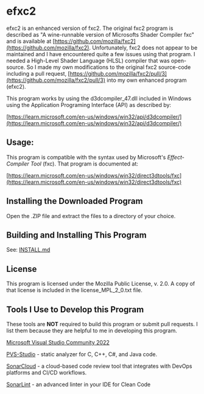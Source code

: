 # efxc2

efxc2 is an enhanced version of fxc2.  The original fxc2 program 
is described as "A wine-runnable version of Microsofts Shader Compiler fxc" and 
is available at [https://github.com/mozilla/fxc2](https://github.com/mozilla/fxc2).  Unfortunately,
fxc2 does not appear to be maintained and I have encountered
quite a few issues using that program. I needed a High-Level Shader Language (HLSL) compiler that
was open-source.  So I made my own modifications to the original fxc2 source-code including a pull request, [https://github.com/mozilla/fxc2/pull/3](https://github.com/mozilla/fxc2/pull/3) into my own enhanced program (efxc2).

This program works by using the d3dcompiler_47.dll included in Windows 
using the Application Programing Interface (API) as described by:

[https://learn.microsoft.com/en-us/windows/win32/api/d3dcompiler/](https://learn.microsoft.com/en-us/windows/win32/api/d3dcompiler/)

## Usage:

This program is compatible with the syntax used by Microsoft's 
*Effect-Compiler Tool* (fxc).  That program is documented at:

[https://learn.microsoft.com/en-us/windows/win32/direct3dtools/fxc](https://learn.microsoft.com/en-us/windows/win32/direct3dtools/fxc)

## Installing the Downloaded Program

Open the .ZIP file and extract the files to a directory of your choice.

## Building and Installing This Program

See: [INSTALL.md](INSTALL.md)

## License

This program is licensed under the Mozilla Public License, v. 2.0.  A copy
of that license is included in the license_MPL_2_0.txt file.

## Tools I Use to Develop this Program

These tools are **NOT** required to build this program or submit pull requests.  I list them because they are helpful to me in developing this program.

[Microsoft Visual Studio Community 2022](https://visualstudio.microsoft.com/vs/community/)

[PVS-Studio](https://pvs-studio.com/pvs-studio/?utm_source=website&utm_medium=github&utm_campaign=open_source) - static analyzer for C, C++, C#, and Java code.

[SonarCloud](https://www.sonarsource.com/products/sonarcloud/) - a cloud-based code review tool that integrates with DevOps platforms and CI/CD workflows.

[SonarLint](https://www.sonarsource.com/products/sonarlint/) - an advanced linter in your IDE for Clean Code